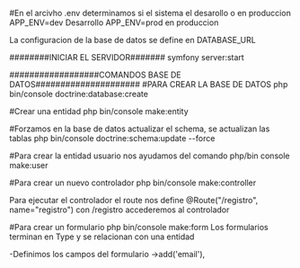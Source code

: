 #En el arcivho .env determinamos si el sistema el desarollo o en produccion
APP_ENV=dev Desarrollo
APP_ENV=prod en produccion


La configuracion de la base de datos se define en DATABASE_URL

########INICIAR EL SERVIDOR#######
symfony server:start

##################COMANDOS BASE DE DATOS#####################
#PARA CREAR LA BASE DE DATOS
php bin/console doctrine:database:create

#Crear una entidad
php bin/console make:entity

#Forzamos en la base de datos actualizar el schema, se actualizan las tablas
php bin/console doctrine:schema:update --force


#Para crear la entidad usuario nos ayudamos del comando php/bin console make:user

#Para crear un nuevo controlador
php bin/console make:controller

Para ejecutar el controlador el route nos define
@Route("/registro", name="registro")
con /registro accederemos al controlador


#Para crear un formulario php bin/console make:form
Los formularios terminan en Type y se relacionan con una entidad

-Definimos los campos del formulario 
->add('email'), 


